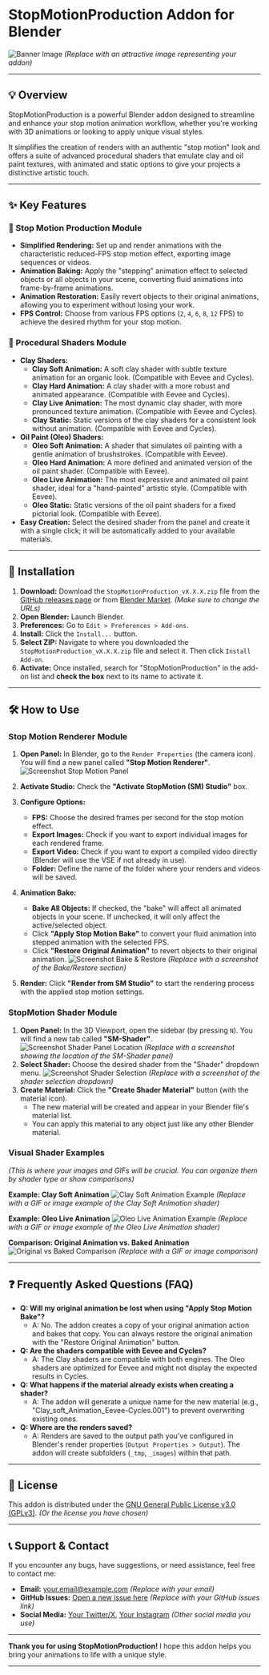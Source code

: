 # StopMotionProduction Addon for Blender

![Banner Image](path/to/your/banner_image.png)
*(Replace with an attractive image representing your addon)*

---

## 💡 Overview

StopMotionProduction is a powerful Blender addon designed to streamline and enhance your stop motion animation workflow, whether you're working with 3D animations or looking to apply unique visual styles.

It simplifies the creation of renders with an authentic "stop motion" look and offers a suite of advanced procedural shaders that emulate clay and oil paint textures, with animated and static options to give your projects a distinctive artistic touch.

---

## ✨ Key Features

### 🎥 Stop Motion Production Module

* **Simplified Rendering:** Set up and render animations with the characteristic reduced-FPS stop motion effect, exporting image sequences or videos.
* **Animation Baking:** Apply the "stepping" animation effect to selected objects or all objects in your scene, converting fluid animations into frame-by-frame animations.
* **Animation Restoration:** Easily revert objects to their original animations, allowing you to experiment without losing your work.
* **FPS Control:** Choose from various FPS options (`2`, `4`, `6`, `8`, `12` FPS) to achieve the desired rhythm for your stop motion.

### 🎨 Procedural Shaders Module

* **Clay Shaders:**
    * **Clay Soft Animation:** A soft clay shader with subtle texture animation for an organic look. (Compatible with Eevee and Cycles).
    * **Clay Hard Animation:** A clay shader with a more robust and animated appearance. (Compatible with Eevee and Cycles).
    * **Clay Live Animation:** The most dynamic clay shader, with more pronounced texture animation. (Compatible with Eevee and Cycles).
    * **Clay Static:** Static versions of the clay shaders for a consistent look without animation. (Compatible with Eevee and Cycles).
* **Oil Paint (Oleo) Shaders:**
    * **Oleo Soft Animation:** A shader that simulates oil painting with a gentle animation of brushstrokes. (Compatible with Eevee).
    * **Oleo Hard Animation:** A more defined and animated version of the oil paint shader. (Compatible with Eevee).
    * **Oleo Live Animation:** The most expressive and animated oil paint shader, ideal for a "hand-painted" artistic style. (Compatible with Eevee).
    * **Oleo Static:** Static versions of the oil paint shaders for a fixed pictorial look. (Compatible with Eevee).
* **Easy Creation:** Select the desired shader from the panel and create it with a single click; it will be automatically added to your available materials.

---

## 🚀 Installation

1.  **Download:** Download the `StopMotionProduction_vX.X.X.zip` file from the [GitHub releases page](https://github.com/YourGitHubUsername/StopMotionProduction/releases) or from [Blender Market](https://blendermarket.com/creators/your-profile/products/stopmotionproduction). *(Make sure to change the URLs)*
2.  **Open Blender:** Launch Blender.
3.  **Preferences:** Go to `Edit > Preferences > Add-ons`.
4.  **Install:** Click the `Install...` button.
5.  **Select ZIP:** Navigate to where you downloaded the `StopMotionProduction_vX.X.X.zip` file and select it. Then click `Install Add-on`.
6.  **Activate:** Once installed, search for "StopMotionProduction" in the add-on list and **check the box** next to its name to activate it.

---

## 🛠️ How to Use

### Stop Motion Renderer Module

1.  **Open Panel:** In Blender, go to the `Render Properties` (the camera icon). You will find a new panel called **"Stop Motion Renderer"**.
    ![Screenshot Stop Motion Panel]([path/to/your/stop_motion_panel_screenshot.png](https://github.com/jebussCoral/StopMotionStudio_BlenderAddon/blob/main/images/material2.png?raw=true))
    
2.  **Activate Studio:** Check the **"Activate StopMotion (SM) Studio"** box.
3.  **Configure Options:**
    * **FPS:** Choose the desired frames per second for the stop motion effect.
    * **Export Images:** Check if you want to export individual images for each rendered frame.
    * **Export Video:** Check if you want to export a compiled video directly (Blender will use the VSE if not already in use).
    * **Folder:** Define the name of the folder where your renders and videos will be saved.
4.  **Animation Bake:**
    * **Bake All Objects:** If checked, the "bake" will affect all animated objects in your scene. If unchecked, it will only affect the active/selected object.
    * Click **"Apply Stop Motion Bake"** to convert your fluid animation into stepped animation with the selected FPS.
    * Click **"Restore Original Animation"** to revert objects to their original animation.
    ![Screenshot Bake & Restore](path/to/your/bake_restore_screenshot.png)
    *(Replace with a screenshot of the Bake/Restore section)*
5.  **Render:** Click **"Render from SM Studio"** to start the rendering process with the applied stop motion settings.

### StopMotion Shader Module

1.  **Open Panel:** In the 3D Viewport, open the sidebar (by pressing `N`). You will find a new tab called **"SM-Shader"**.
    ![Screenshot Shader Panel Location](path/to/your/shader_panel_location_screenshot.png)
    *(Replace with a screenshot showing the location of the SM-Shader panel)*
2.  **Select Shader:** Choose the desired shader from the "Shader" dropdown menu.
    ![Screenshot Shader Selection](path/to/your/shader_selection_screenshot.png)
    *(Replace with a screenshot of the shader selection dropdown)*
3.  **Create Material:** Click the **"Create Shader Material"** button (with the material icon).
    * The new material will be created and appear in your Blender file's material list.
    * You can apply this material to any object just like any other Blender material.

### Visual Shader Examples

*(This is where your images and GIFs will be crucial. You can organize them by shader type or show comparisons)*

**Example: Clay Soft Animation**
![Clay Soft Animation Example](path/to/your/clay_soft_example.gif)
*(Replace with a GIF or image example of the Clay Soft Animation shader)*

**Example: Oleo Live Animation**
![Oleo Live Animation Example](path/to/your/oleo_live_example.gif)
*(Replace with a GIF or image example of the Oleo Live Animation shader)*

**Comparison: Original Animation vs. Baked Animation**
![Original vs Baked Comparison](path/to/your/original_vs_baked_comparison.gif)
*(Replace with a GIF or image comparison)*

---

## ❓ Frequently Asked Questions (FAQ)

* **Q: Will my original animation be lost when using "Apply Stop Motion Bake"?**
    * A: No. The addon creates a copy of your original animation action and bakes that copy. You can always restore the original animation with the "Restore Original Animation" button.
* **Q: Are the shaders compatible with Eevee and Cycles?**
    * A: The Clay shaders are compatible with both engines. The Oleo shaders are optimized for Eevee and might not display the expected results in Cycles.
* **Q: What happens if the material already exists when creating a shader?**
    * A: The addon will generate a unique name for the new material (e.g., "Clay_soft_Animation_Eevee-Cycles.001") to prevent overwriting existing ones.
* **Q: Where are the renders saved?**
    * A: Renders are saved to the output path you've configured in Blender's render properties (`Output Properties > Output`). The addon will create subfolders (`_tmp`, `_images`) within that path.

---

## 📄 License

This addon is distributed under the [GNU General Public License v3.0 (GPLv3)](https://www.gnu.org/licenses/gpl-3.0.en.html). *(Or the license you have chosen)*

---

## 📞 Support & Contact

If you encounter any bugs, have suggestions, or need assistance, feel free to contact me:

* **Email:** your.email@example.com *(Replace with your email)*
* **GitHub Issues:** [Open a new issue here](https://github.com/YourGitHubUsername/StopMotionProduction/issues) *(Replace with your GitHub issues link)*
* **Social Media:** [Your Twitter/X](https://twitter.com/yourhandle), [Your Instagram](https://www.instagram.com/yourhandle) *(Other social media you use)*

---

**Thank you for using StopMotionProduction!**
I hope this addon helps you bring your animations to life with a unique style.

---
